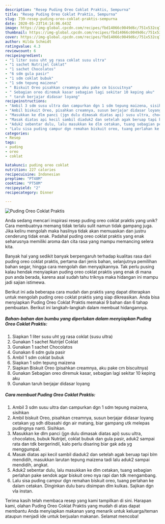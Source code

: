 ```yaml
---
description: "Resep Puding Oreo Coklat Praktis, Sempurna"
title: "Resep Puding Oreo Coklat Praktis, Sempurna"
slug: 739-resep-puding-oreo-coklat-praktis-sempurna
date: 2020-05-23T14:14:06.643Z
image: https://img-global.cpcdn.com/recipes/fbd14066c0049d6c/751x532cq70/puding-oreo-coklat-praktis-foto-resep-utama.jpg
thumbnail: https://img-global.cpcdn.com/recipes/fbd14066c0049d6c/751x532cq70/puding-oreo-coklat-praktis-foto-resep-utama.jpg
cover: https://img-global.cpcdn.com/recipes/fbd14066c0049d6c/751x532cq70/puding-oreo-coklat-praktis-foto-resep-utama.jpg
author: Hilda Schmidt
ratingvalue: 4.3
reviewcount: 6
recipeingredient:
- "1 liter susu uht yg rasa coklat susu ultra"
- "1 sachet Nutrijel Coklat"
- "1 sachet Chocolatos"
- "6 sdm gula pasir"
- "1 sdm coklat bubuk"
- "1 sdm tepung maizena"
- " Biskuit Oreo pisahkan creamnya aku pake cm biscuitnya"
- " Sebagian oreo diremuk kasar sebagian lagi sekitar 10 keping aku"
- " taruh berjajar didasar loyang"
recipeinstructions:
- "Ambil 3 sdm susu ultra dan campurkan dgn 1 sdm tepung maizena, sisihkan"
- "Ambil biskuit Oreo, pisahkan creamnya, susun berjajar didasar loyang cetakan yg sdh dibasahi dgn air matang, biar gampang utk melepas pudingnya nanti. Sisihkan."
- "Masukkan ke dlm panci (jgn dulu dimasak diatas api) susu ultra, chocolatos, bubuk Nutrijel, coklat bubuk dan gula pasir, aduk2 sampai rata dan tdk bergerindil, kalo perlu disaring biar gak ada yg menggumpal."
- "Masak diatas api kecil sambil diaduk2 dan setelah agak beruap tapi blm mendidih, masukkan larutan tepung maizena tadi lalu aduk2 sampai mendidih, angkat."
- "Aduk2 sebentar dulu, lalu masukkan ke dlm cetakan, tuang sebagian perlahan pake sendok agar biskuit oreo nya rapi dan tdk mengambang."
- "Lalu sisa puding campur dgn remahan biskuit oreo, tuang perlahan ke dalam cetakan. Dinginkan dulu baru disimpan dlm kulkas. Sajikan dgn vla instan."
categories:
- Resep
tags:
- puding
- oreo
- coklat

katakunci: puding oreo coklat 
nutrition: 227 calories
recipecuisine: Indonesian
preptime: "PT40M"
cooktime: "PT58M"
recipeyield: "2"
recipecategory: Dinner

---
```



![Puding Oreo Coklat Praktis](https://img-global.cpcdn.com/recipes/fbd14066c0049d6c/751x532cq70/puding-oreo-coklat-praktis-foto-resep-utama.jpg)

Anda sedang mencari inspirasi resep puding oreo coklat praktis yang unik? Cara membuatnya memang tidak terlalu sulit namun tidak gampang juga. Jika keliru mengolah maka hasilnya tidak akan memuaskan dan justru cenderung tidak enak. Padahal puding oreo coklat praktis yang enak seharusnya memiliki aroma dan cita rasa yang mampu memancing selera kita.

Banyak hal yang sedikit banyak berpengaruh terhadap kualitas rasa dari puding oreo coklat praktis, pertama dari jenis bahan, selanjutnya pemilihan bahan segar, hingga cara mengolah dan menyajikannya. Tak perlu pusing kalau hendak menyiapkan puding oreo coklat praktis yang enak di mana pun anda berada, karena asal sudah tahu triknya maka hidangan ini mampu jadi sajian istimewa.




Berikut ini ada beberapa cara mudah dan praktis yang dapat diterapkan untuk mengolah puding oreo coklat praktis yang siap dikreasikan. Anda bisa menyiapkan Puding Oreo Coklat Praktis memakai 9 bahan dan 6 tahap pembuatan. Berikut ini langkah-langkah dalam membuat hidangannya.

<!--inarticleads1-->

##### Bahan-bahan dan bumbu yang diperlukan dalam menyiapkan Puding Oreo Coklat Praktis:

1. Siapkan 1 liter susu uht yg rasa coklat (susu ultra)
1. Gunakan 1 sachet Nutrijel Coklat
1. Gunakan 1 sachet Chocolatos
1. Gunakan 6 sdm gula pasir
1. Ambil 1 sdm coklat bubuk
1. Siapkan 1 sdm tepung maizena
1. Siapkan  Biskuit Oreo (pisahkan creamnya, aku pake cm biscuitnya)
1. Gunakan  Sebagian oreo diremuk kasar, sebagian lagi sekitar 10 keping aku
1. Gunakan  taruh berjajar didasar loyang




<!--inarticleads2-->

##### Cara membuat Puding Oreo Coklat Praktis:

1. Ambil 3 sdm susu ultra dan campurkan dgn 1 sdm tepung maizena, sisihkan
1. Ambil biskuit Oreo, pisahkan creamnya, susun berjajar didasar loyang cetakan yg sdh dibasahi dgn air matang, biar gampang utk melepas pudingnya nanti. Sisihkan.
1. Masukkan ke dlm panci (jgn dulu dimasak diatas api) susu ultra, chocolatos, bubuk Nutrijel, coklat bubuk dan gula pasir, aduk2 sampai rata dan tdk bergerindil, kalo perlu disaring biar gak ada yg menggumpal.
1. Masak diatas api kecil sambil diaduk2 dan setelah agak beruap tapi blm mendidih, masukkan larutan tepung maizena tadi lalu aduk2 sampai mendidih, angkat.
1. Aduk2 sebentar dulu, lalu masukkan ke dlm cetakan, tuang sebagian perlahan pake sendok agar biskuit oreo nya rapi dan tdk mengambang.
1. Lalu sisa puding campur dgn remahan biskuit oreo, tuang perlahan ke dalam cetakan. Dinginkan dulu baru disimpan dlm kulkas. Sajikan dgn vla instan.




Terima kasih telah membaca resep yang kami tampilkan di sini. Harapan kami, olahan Puding Oreo Coklat Praktis yang mudah di atas dapat membantu Anda menyiapkan makanan yang menarik untuk keluarga/teman ataupun menjadi ide untuk berjualan makanan. Selamat mencoba!
